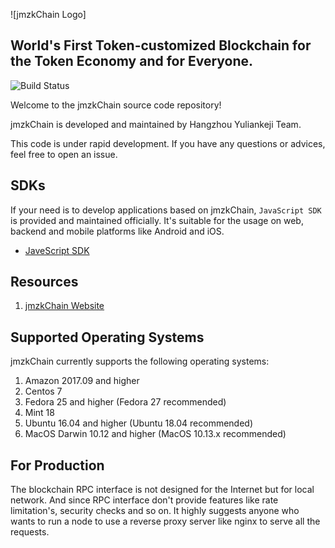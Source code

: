![jmzkChain Logo]

## **World's First Token-customized Blockchain for the Token Economy and for Everyone.**

![Build Status](https://codebuild.us-east-2.amazonaws.com/badges?uuid=eyJlbmNyeXB0ZWREYXRhIjoiTFFYVEF1UDVXaVZrWGNUOVlKSnphcElOMFBzZUFjZ0QwZHpoNCtseVdFdTVoa3hHeWpOQ1ZzWk51bUVHTXlIRjk4Z1d4UFJrUmVyQ2xVaWhHSkxabURJPSIsIml2UGFyYW1ldGVyU3BlYyI6IkFIWFJNOHZsVjZGOThuVzQiLCJtYXRlcmlhbFNldFNlcmlhbCI6MX0%3D&branch=master)

Welcome to the jmzkChain source code repository!

jmzkChain is developed and maintained by Hangzhou Yuliankeji Team.

This code is under rapid development. If you have any questions or advices, feel free to open an issue.

## SDKs

If your need is to develop applications based on jmzkChain, `JavaScript SDK` is provided and maintained officially. It's suitable for the usage on web, backend and mobile platforms like Android and iOS.

- [JaveScript SDK](https://github.com/jmzkChain/jmzkjs)

## Resources

1. [jmzkChain Website](https://www.vastchain.cn/)

## Supported Operating Systems

jmzkChain currently supports the following operating systems:

1. Amazon 2017.09 and higher
2. Centos 7
3. Fedora 25 and higher (Fedora 27 recommended)
4. Mint 18
5. Ubuntu 16.04 and higher (Ubuntu 18.04 recommended)
6. MacOS Darwin 10.12 and higher (MacOS 10.13.x recommended)

## For Production

The blockchain RPC interface is not designed for the Internet but for local network. And since RPC interface don't provide features like rate limitation's, security checks and so on. It highly suggests anyone who wants to run a node to use a reverse proxy server like nginx to serve all the requests.
